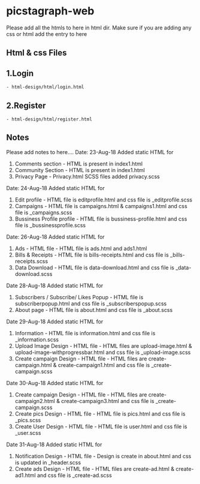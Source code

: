 # picstagraph-web 

Please add all the htmls to here in html dir. Make sure if you are adding any css or html add the entry to here

## Html & css Files

## 1.Login 
    - html-design/html/login.html

## 2.Register 
    - html-design/html/register.html



## Notes

Please add notes to here....
Date: 23-Aug-18
Added static HTML for 
1. Comments section - HTML is present in index1.html
2. Community Section - HTML is present in index1.html
3. Privacy Page - Privacy.html
SCSS files added 
privacy.scss

Date: 24-Aug-18
Added static HTML for 
1. Edit profile - HTML file is editprofile.html and css file is _editprofile.scss
2. Campaigns - HTML file is campaigns.html & campaigns1.html and css file is _campaigns.scss
3. Bussiness Profile profile - HTML file is bussiness-profile.html and css file is _bussinessprofile.scss

Date: 26-Aug-18
Added static HTML for 
1. Ads - HTML file - HTML file is ads.html and ads1.html
2. Bills & Receipts - HTML file is bills-receipts.html and css file is _bills-receipts.scss
3. Data Download - HTML file is data-download.html and css file is _data-download.scss

Date 28-Aug-18
Added static HTML for 
1. Subscribers / Subscribe/ Likes Popup - HTML file is subscriberpopup.html and css file is _subscriberspopup.scss
2. About page - HTML file is about.html and css file is _about.scss

Date 29-Aug-18
Added static HTML for 
1. Information - HTML file is information.html and css file is _information.scss
2. Upload Image Design - HTML file - HTML files are upload-image.html & upload-image-withprogressbar.html and css file is _upload-image.scss
3. Create campaign Design - HTML file - HTML files are create-campaign.html & create-campaign1.html and css file is _create-campaign.scss


Date 30-Aug-18
Added static HTML for 
1. Create campaign Design - HTML file - HTML files are create-campaign2.html & create-campaign3.html and css file is _create-campaign.scss
2. Create pics Design - HTML file - HTML file is pics.html and css file is _pics.scss
3. Create User Design - HTML file - HTML file is user.html and css file is _user.scss

Date 31-Aug-18
Added static HTML for 
1. Notification Design - HTML file - Design is create in about.html and css is updated in _header.scss
2. Create ads Design - HTML file - HTML files are create-ad.html & create-ad1.html and css file is _create-ad.scss